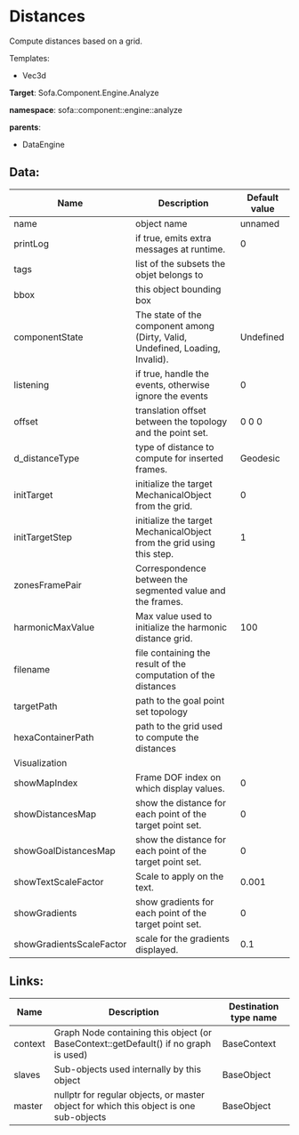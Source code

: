 # Distances

Compute distances based on a grid.


Templates:

- Vec3d

__Target__: Sofa.Component.Engine.Analyze

__namespace__: sofa::component::engine::analyze

__parents__:

- DataEngine

## Data: 

<table>
    <thead>
        <tr>
            <th>Name</th>
            <th>Description</th>
            <th>Default value</th>
        </tr>
    </thead>
    <tbody>
	<tr>
		<td>name</td>
		<td>
object name
		</td>
		<td>unnamed</td>
	</tr>
	<tr>
		<td>printLog</td>
		<td>
if true, emits extra messages at runtime.
		</td>
		<td>0</td>
	</tr>
	<tr>
		<td>tags</td>
		<td>
list of the subsets the objet belongs to
		</td>
		<td></td>
	</tr>
	<tr>
		<td>bbox</td>
		<td>
this object bounding box
		</td>
		<td></td>
	</tr>
	<tr>
		<td>componentState</td>
		<td>
The state of the component among (Dirty, Valid, Undefined, Loading, Invalid).
		</td>
		<td>Undefined</td>
	</tr>
	<tr>
		<td>listening</td>
		<td>
if true, handle the events, otherwise ignore the events
		</td>
		<td>0</td>
	</tr>
	<tr>
		<td>offset</td>
		<td>
translation offset between the topology and the point set.
		</td>
		<td>0 0 0</td>
	</tr>
	<tr>
		<td>d_distanceType</td>
		<td>
type of distance to compute for inserted frames.
		</td>
		<td>Geodesic</td>
	</tr>
	<tr>
		<td>initTarget</td>
		<td>
initialize the target MechanicalObject from the grid.
		</td>
		<td>0</td>
	</tr>
	<tr>
		<td>initTargetStep</td>
		<td>
initialize the target MechanicalObject from the grid using this step.
		</td>
		<td>1</td>
	</tr>
	<tr>
		<td>zonesFramePair</td>
		<td>
Correspondence between the segmented value and the frames.
		</td>
		<td></td>
	</tr>
	<tr>
		<td>harmonicMaxValue</td>
		<td>
Max value used to initialize the harmonic distance grid.
		</td>
		<td>100</td>
	</tr>
	<tr>
		<td>filename</td>
		<td>
file containing the result of the computation of the distances
		</td>
		<td></td>
	</tr>
	<tr>
		<td>targetPath</td>
		<td>
path to the goal point set topology
		</td>
		<td></td>
	</tr>
	<tr>
		<td>hexaContainerPath</td>
		<td>
path to the grid used to compute the distances
		</td>
		<td></td>
	</tr>
	<tr>
		<td colspan="3">Visualization</td>
	</tr>
	<tr>
		<td>showMapIndex</td>
		<td>
Frame DOF index on which display values.
		</td>
		<td>0</td>
	</tr>
	<tr>
		<td>showDistancesMap</td>
		<td>
show the distance for each point of the target point set.
		</td>
		<td>0</td>
	</tr>
	<tr>
		<td>showGoalDistancesMap</td>
		<td>
show the distance for each point of the target point set.
		</td>
		<td>0</td>
	</tr>
	<tr>
		<td>showTextScaleFactor</td>
		<td>
Scale to apply on the text.
		</td>
		<td>0.001</td>
	</tr>
	<tr>
		<td>showGradients</td>
		<td>
show gradients for each point of the target point set.
		</td>
		<td>0</td>
	</tr>
	<tr>
		<td>showGradientsScaleFactor</td>
		<td>
scale for the gradients displayed.
		</td>
		<td>0.1</td>
	</tr>

</tbody>
</table>

## Links: 


| Name | Description | Destination type name |
| ---- | ----------- | --------------------- |
|context|Graph Node containing this object (or BaseContext::getDefault() if no graph is used)|BaseContext|
|slaves|Sub-objects used internally by this object|BaseObject|
|master|nullptr for regular objects, or master object for which this object is one sub-objects|BaseObject|

